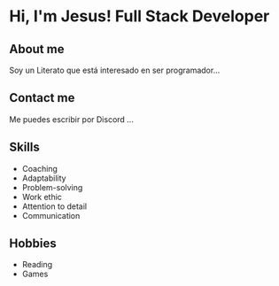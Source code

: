 # Hi, I'm Jesus! Full Stack Developer

## About me

Soy un Literato que está interesado en ser programador...

## Contact me

Me puedes escribir por Discord ...

## Skills
- Coaching
- Adaptability
- Problem-solving
- Work ethic
- Attention to detail
- Communication

## Hobbies

- Reading
- Games

